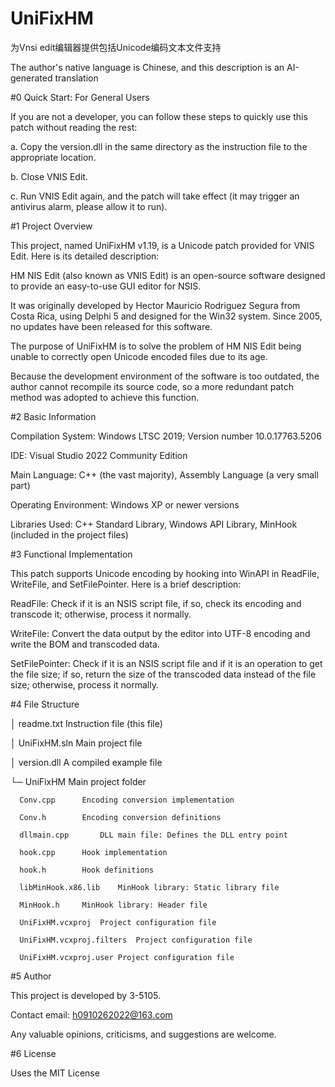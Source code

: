 # UniFixHM
为Vnsi edit编辑器提供包括Unicode编码文本文件支持

The author's native language is Chinese, and this description is an AI-generated translation

#0 Quick Start: For General Users

If you are not a developer, you can follow these steps to quickly use this patch without reading the rest:

a. Copy the version.dll in the same directory as the instruction file to the appropriate location.

b. Close VNIS Edit.

c. Run VNIS Edit again, and the patch will take effect (it may trigger an antivirus alarm, please allow it to run).




#1 Project Overview

This project, named UniFixHM v1.19, is a Unicode patch provided for VNIS Edit. Here is its detailed description:

HM NIS Edit (also known as VNIS Edit) is an open-source software designed to provide an easy-to-use GUI editor for NSIS.

It was originally developed by Hector Mauricio Rodriguez Segura from Costa Rica, using Delphi 5 and designed for the Win32 system. Since 2005, no updates have been released for this software.

The purpose of UniFixHM is to solve the problem of HM NIS Edit being unable to correctly open Unicode encoded files due to its age.

Because the development environment of the software is too outdated, the author cannot recompile its source code, so a more redundant patch method was adopted to achieve this function.




#2 Basic Information

Compilation System: Windows LTSC 2019; Version number 10.0.17763.5206

IDE: Visual Studio 2022 Community Edition

Main Language: C++ (the vast majority), Assembly Language (a very small part)

Operating Environment: Windows XP or newer versions

Libraries Used: C++ Standard Library, Windows API Library, MinHook (included in the project files)




#3 Functional Implementation

This patch supports Unicode encoding by hooking into WinAPI in ReadFile, WriteFile, and SetFilePointer. Here is a brief description:


ReadFile: Check if it is an NSIS script file, if so, check its encoding and transcode it; otherwise, process it normally.

WriteFile: Convert the data output by the editor into UTF-8 encoding and write the BOM and transcoded data.

SetFilePointer: Check if it is an NSIS script file and if it is an operation to get the file size; if so, return the size of the transcoded data instead of the file size; otherwise, process it normally.




#4 File Structure

│ readme.txt		Instruction file (this file)

│ UniFixHM.sln		Main project file

│ version.dll		A compiled example file

└─ UniFixHM		Main project folder

      Conv.cpp		Encoding conversion implementation
      
      Conv.h 		Encoding conversion definitions
      
      dllmain.cpp		DLL main file: Defines the DLL entry point
      
      hook.cpp		Hook implementation
      
      hook.h		Hook definitions
      
      libMinHook.x86.lib	MinHook library: Static library file
      
      MinHook.h		MinHook library: Header file
      
      UniFixHM.vcxproj	Project configuration file
      
      UniFixHM.vcxproj.filters	Project configuration file
      
      UniFixHM.vcxproj.user	Project configuration file




#5 Author

This project is developed by 3-5105.

Contact email: h0910262022@163.com

Any valuable opinions, criticisms, and suggestions are welcome.




#6 License

Uses the MIT License
